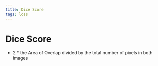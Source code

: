 ```yaml
---
title: Dice Score
tags: loss
---
```


# Dice Score
- 2 * the Area of Overlap divided by the total number of pixels in both images
























































































